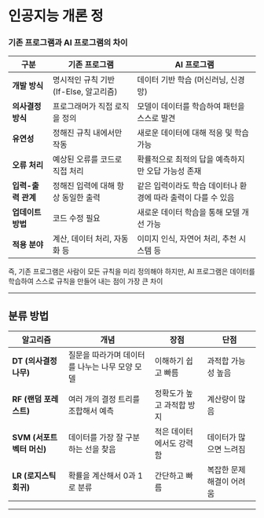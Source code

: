 # 인공지능 개론 정
### 기존 프로그램과 AI 프로그램의 차이

| 구분 | 기존 프로그램 | AI 프로그램 |
|------|------------|------------|
| **개발 방식** | 명시적인 규칙 기반 (If-Else, 알고리즘) | 데이터 기반 학습 (머신러닝, 신경망) |
| **의사결정 방식** | 프로그래머가 직접 로직을 정의 | 모델이 데이터를 학습하여 패턴을 스스로 발견 |
| **유연성** | 정해진 규칙 내에서만 작동 | 새로운 데이터에 대해 적응 및 학습 가능 |
| **오류 처리** | 예상된 오류를 코드로 직접 처리 | 확률적으로 최적의 답을 예측하지만 오답 가능성 존재 |
| **입력-출력 관계** | 정해진 입력에 대해 항상 동일한 출력 | 같은 입력이라도 학습 데이터나 환경에 따라 출력이 다를 수 있음 |
| **업데이트 방법** | 코드 수정 필요 | 새로운 데이터 학습을 통해 모델 개선 가능 |
| **적용 분야** | 계산, 데이터 처리, 자동화 등 | 이미지 인식, 자연어 처리, 추천 시스템 등 |

즉, 기존 프로그램은 사람이 모든 규칙을 미리 정의해야 하지만, AI 프로그램은 데이터를 학습하여 스스로 규칙을 만들어 내는 점이 가장 큰 차이

---

## **분류 방법**
| 알고리즘 | 개념 | 장점 | 단점 |
|----------|-----|------|------|
| **DT (의사결정나무)** | 질문을 따라가며 데이터를 나누는 나무 모양 모델 | 이해하기 쉽고 빠름 | 과적합 가능성 높음 |
| **RF (랜덤 포레스트)** | 여러 개의 결정 트리를 조합해서 예측 | 정확도가 높고 과적합 방지 | 계산량이 많음 |
| **SVM (서포트 벡터 머신)** | 데이터를 가장 잘 구분하는 선을 찾음 | 적은 데이터에서도 강력함 | 데이터가 많으면 느려짐 |
| **LR (로지스틱 회귀)** | 확률을 계산해서 0과 1로 분류 | 간단하고 빠름 | 복잡한 문제 해결이 어려움 |

---

